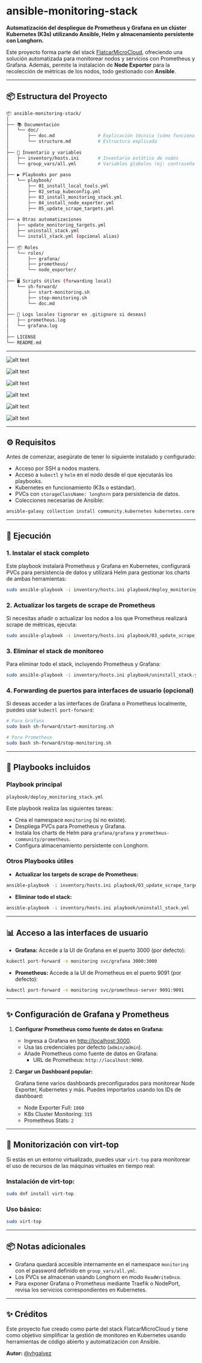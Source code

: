 # ansible-monitoring-stack

**Automatización del despliegue de Prometheus y Grafana en un clúster Kubernetes (K3s) utilizando Ansible, Helm y almacenamiento persistente con Longhorn.**

Este proyecto forma parte del stack [FlatcarMicroCloud](https://github.com/vhgalvez/FlatcarMicroCloud), ofreciendo una solución automatizada para monitorear nodos y servicios con Prometheus y Grafana. Además, permite la instalación de **Node Exporter** para la recolección de métricas de los nodos, todo gestionado con **Ansible**.

---

## 📦 Estructura del Proyecto

```bash
📦 ansible-monitoring-stack/
│
├── 📚 Documentación
│   └── doc/
│       ├── doc.md                # Explicación técnica (cómo funciona todo)
│       └── structure.md          # Estructura explicada
│
├── 📁 Inventario y variables
│   ├── inventory/hosts.ini       # Inventario estático de nodos
│   └── group_vars/all.yml        # Variables globales (ej: contraseña de Grafana)
│
├── ▶️ Playbooks por paso
│   └── playbook/
│       ├── 01_install_local_tools.yml
│       ├── 02_setup_kubeconfig.yml
│       ├── 03_install_monitoring_stack.yml
│       ├── 04_install_node_exporter.yml
│       ├── 05_update_scrape_targets.yml
│
├── ♻️ Otras automatizaciones
│   ├── update_monitoring_targets.yml
│   ├── uninstall_stack.yml
│   └── install_stack.yml (opcional alias)
│
├── 📦 Roles
│   └── roles/
│       ├── grafana/
│       ├── prometheus/
│       └── node_exporter/
│
├── 🖥 Scripts útiles (forwarding local)
│   └── sh-forward/
│       ├── start-monitoring.sh
│       ├── stop-monitoring.sh
│       └── doc.md
│
├── 📄 Logs locales (ignorar en .gitignore si deseas)
│   ├── prometheus.log
│   └── grafana.log
│
├── LICENSE
└── README.md
```

---
![alt text](image/monitoreo_01.png)

![alt text](image/monitoreo_02.png)

![alt text](image/monitoreo_03.png)

![alt text](image/monitoreo_grafana_01.png)

![alt text](image/monitoreo_grafana_02.png)

![alt text](image/monitoreo_prometheus.png)

---

## ⚙️ Requisitos

Antes de comenzar, asegúrate de tener lo siguiente instalado y configurado:

- Acceso por SSH a nodos masters.
- Acceso a `kubectl` y `helm` en el nodo desde el que ejecutarás los playbooks.
- Kubernetes en funcionamiento (K3s o estándar).
- PVCs con `storageClassName: longhorn` para persistencia de datos.
- Colecciones necesarias de Ansible:

```bash
ansible-galaxy collection install community.kubernetes kubernetes.core
```

---

## 🎯 Ejecución

### 1. Instalar el stack completo

Este playbook instalará Prometheus y Grafana en Kubernetes, configurará PVCs para persistencia de datos y utilizará Helm para gestionar los charts de ambas herramientas:

```bash
sudo ansible-playbook -i inventory/hosts.ini playbook/deploy_monitoring_stack.yml
```

### 2. Actualizar los targets de scrape de Prometheus

Si necesitas añadir o actualizar los nodos a los que Prometheus realizará scrape de métricas, ejecuta:

```bash
sudo ansible-playbook -i inventory/hosts.ini playbook/03_update_scrape_targets.yml
```

### 3. Eliminar el stack de monitoreo

Para eliminar todo el stack, incluyendo Prometheus y Grafana:

```bash
sudo ansible-playbook -i inventory/hosts.ini playbook/uninstall_stack.yml
```

### 4. Forwarding de puertos para interfaces de usuario (opcional)

Si deseas acceder a las interfaces de Grafana o Prometheus localmente, puedes usar `kubectl port-forward`:

```bash
# Para Grafana
sudo bash sh-forward/start-monitoring.sh

# Para Prometheus
sudo bash sh-forward/stop-monitoring.sh
```

---

## 🔧 Playbooks incluidos

### Playbook principal

```bash
playbook/deploy_monitoring_stack.yml
```

Este playbook realiza las siguientes tareas:

- Crea el namespace `monitoring` (si no existe).
- Despliega PVCs para Prometheus y Grafana.
- Instala los charts de Helm para `grafana/grafana` y `prometheus-community/prometheus`.
- Configura almacenamiento persistente con Longhorn.

### Otros Playbooks útiles

- **Actualizar los targets de scrape de Prometheus:**

```bash
ansible-playbook -i inventory/hosts.ini playbook/03_update_scrape_targets.yml
```

- **Eliminar todo el stack:**

```bash
ansible-playbook -i inventory/hosts.ini playbook/uninstall_stack.yml
```

---

## 📊 Acceso a las interfaces de usuario

- **Grafana:** Accede a la UI de Grafana en el puerto 3000 (por defecto):

```bash
kubectl port-forward -n monitoring svc/grafana 3000:3000
```

- **Prometheus:** Accede a la UI de Prometheus en el puerto 9091 (por defecto):

```bash
kubectl port-forward -n monitoring svc/prometheus-server 9091:9091
```

---

## ✨ Configuración de Grafana y Prometheus

1. **Configurar Prometheus como fuente de datos en Grafana:**

   - Ingresa a Grafana en [http://localhost:3000](http://localhost:3000).
   - Usa las credenciales por defecto (`admin/admin`).
   - Añade Prometheus como fuente de datos en Grafana:
     - URL de Prometheus: `http://localhost:9090`.

2. **Cargar un Dashboard popular:**

   Grafana tiene varios dashboards preconfigurados para monitorear Node Exporter, Kubernetes y más. Puedes importarlos usando los IDs de dashboard:

   - Node Exporter Full: `1860`
   - K8s Cluster Monitoring: `315`
   - Prometheus Stats: `2`

---

## 🧩 Monitorización con virt-top

Si estás en un entorno virtualizado, puedes usar `virt-top` para monitorear el uso de recursos de las máquinas virtuales en tiempo real:

### Instalación de virt-top:

```bash
sudo dnf install virt-top
```

### Uso básico:

```bash
sudo virt-top
```

---

## 📦 Notas adicionales

- Grafana quedará accesible internamente en el namespace `monitoring` con el password definido en `group_vars/all.yml`.
- Los PVCs se almacenan usando Longhorn en modo `ReadWriteOnce`.
- Para exponer Grafana o Prometheus mediante Traefik o NodePort, revisa los servicios correspondientes en Kubernetes.

---

## ✨ Créditos

Este proyecto fue creado como parte del stack FlatcarMicroCloud y tiene como objetivo simplificar la gestión de monitoreo en Kubernetes usando herramientas de código abierto y automatización con Ansible.

**Autor:** [@vhgalvez](https://github.com/vhgalvez)

